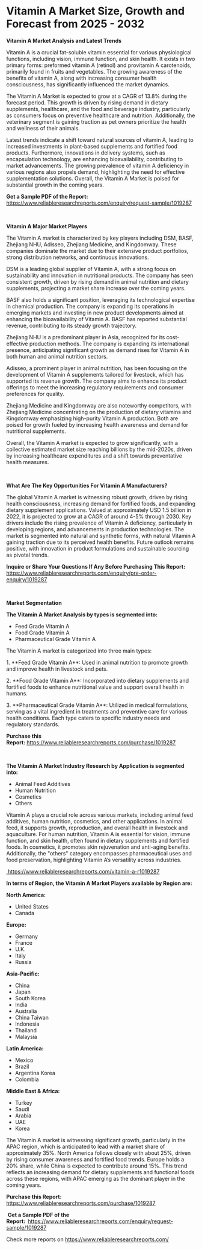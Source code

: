 <p><h1>Vitamin A Market Size, Growth and Forecast from 2025 - 2032</h1></p><p><strong>Vitamin A Market Analysis and Latest Trends</strong></p>
<p><p>Vitamin A is a crucial fat-soluble vitamin essential for various physiological functions, including vision, immune function, and skin health. It exists in two primary forms: preformed vitamin A (retinol) and provitamin A carotenoids, primarily found in fruits and vegetables. The growing awareness of the benefits of vitamin A, along with increasing consumer health consciousness, has significantly influenced the market dynamics.</p><p>The Vitamin A Market is expected to grow at a CAGR of 13.8% during the forecast period. This growth is driven by rising demand in dietary supplements, healthcare, and the food and beverage industry, particularly as consumers focus on preventive healthcare and nutrition. Additionally, the veterinary segment is gaining traction as pet owners prioritize the health and wellness of their animals.</p><p>Latest trends indicate a shift toward natural sources of vitamin A, leading to increased investments in plant-based supplements and fortified food products. Furthermore, innovations in delivery systems, such as encapsulation technology, are enhancing bioavailability, contributing to market advancements. The growing prevalence of vitamin A deficiency in various regions also propels demand, highlighting the need for effective supplementation solutions. Overall, the Vitamin A Market is poised for substantial growth in the coming years.</p></p>
<p><strong>Get a Sample PDF of the Report:&nbsp;</strong> <a href="https://www.reliableresearchreports.com/enquiry/request-sample/1019287?utm_campaign=2219&utm_medium=2&utm_source=Github&utm_content=ia&utm_term=02042025&utm_id=vitamin-a">https://www.reliableresearchreports.com/enquiry/request-sample/1019287</a></p>
<p>&nbsp;</p>
<p><strong>Vitamin A Major Market Players</strong></p>
<p><p>The Vitamin A market is characterized by key players including DSM, BASF, Zhejiang NHU, Adisseo, Zhejiang Medicine, and Kingdomway. These companies dominate the market due to their extensive product portfolios, strong distribution networks, and continuous innovations.</p><p>DSM is a leading global supplier of Vitamin A, with a strong focus on sustainability and innovation in nutritional products. The company has seen consistent growth, driven by rising demand in animal nutrition and dietary supplements, projecting a market share increase over the coming years.</p><p>BASF also holds a significant position, leveraging its technological expertise in chemical production. The company is expanding its operations in emerging markets and investing in new product developments aimed at enhancing the bioavailability of Vitamin A. BASF has reported substantial revenue, contributing to its steady growth trajectory.</p><p>Zhejiang NHU is a predominant player in Asia, recognized for its cost-effective production methods. The company is expanding its international presence, anticipating significant growth as demand rises for Vitamin A in both human and animal nutrition sectors.</p><p>Adisseo, a prominent player in animal nutrition, has been focusing on the development of Vitamin A supplements tailored for livestock, which has supported its revenue growth. The company aims to enhance its product offerings to meet the increasing regulatory requirements and consumer preferences for quality.</p><p>Zhejiang Medicine and Kingdomway are also noteworthy competitors, with Zhejiang Medicine concentrating on the production of dietary vitamins and Kingdomway emphasizing high-purity Vitamin A production. Both are poised for growth fueled by increasing health awareness and demand for nutritional supplements.</p><p>Overall, the Vitamin A market is expected to grow significantly, with a collective estimated market size reaching billions by the mid-2020s, driven by increasing healthcare expenditures and a shift towards preventative health measures.</p></p>
<p>&nbsp;</p>
<p><strong>What Are The Key Opportunities For Vitamin A Manufacturers?</strong></p>
<p><p>The global Vitamin A market is witnessing robust growth, driven by rising health consciousness, increasing demand for fortified foods, and expanding dietary supplement applications. Valued at approximately USD 1.5 billion in 2022, it is projected to grow at a CAGR of around 4-5% through 2030. Key drivers include the rising prevalence of Vitamin A deficiency, particularly in developing regions, and advancements in production technologies. The market is segmented into natural and synthetic forms, with natural Vitamin A gaining traction due to its perceived health benefits. Future outlook remains positive, with innovation in product formulations and sustainable sourcing as pivotal trends.</p></p>
<p><strong>Inquire or Share Your Questions If Any Before Purchasing This Report:</strong> <a href="https://www.reliableresearchreports.com/enquiry/pre-order-enquiry/1019287?utm_campaign=2219&utm_medium=2&utm_source=Github&utm_content=ia&utm_term=02042025&utm_id=vitamin-a">https://www.reliableresearchreports.com/enquiry/pre-order-enquiry/1019287</a></p>
<p>&nbsp;</p>
<p><strong>Market Segmentation</strong></p>
<p><strong>The Vitamin A Market Analysis by types is segmented into:</strong></p>
<p><ul><li>Feed Grade Vitamin A</li><li>Food Grade Vitamin A</li><li>Pharmaceutical Grade Vitamin A</li></ul></p>
<p><p>The Vitamin A market is categorized into three main types: </p><p>1. **Feed Grade Vitamin A**: Used in animal nutrition to promote growth and improve health in livestock and pets.</p><p>2. **Food Grade Vitamin A**: Incorporated into dietary supplements and fortified foods to enhance nutritional value and support overall health in humans.</p><p>3. **Pharmaceutical Grade Vitamin A**: Utilized in medical formulations, serving as a vital ingredient in treatments and preventive care for various health conditions. Each type caters to specific industry needs and regulatory standards.</p></p>
<p><strong>Purchase this Report:&nbsp;</strong><a href="https://www.reliableresearchreports.com/purchase/1019287?utm_campaign=2219&utm_medium=2&utm_source=Github&utm_content=ia&utm_term=02042025&utm_id=vitamin-a">https://www.reliableresearchreports.com/purchase/1019287</a></p>
<p>&nbsp;</p>
<p><strong>The Vitamin A Market Industry Research by Application is segmented into:</strong></p>
<p><ul><li>Animal Feed Additives</li><li>Human Nutrition</li><li>Cosmetics</li><li>Others</li></ul></p>
<p><p>Vitamin A plays a crucial role across various markets, including animal feed additives, human nutrition, cosmetics, and other applications. In animal feed, it supports growth, reproduction, and overall health in livestock and aquaculture. For human nutrition, Vitamin A is essential for vision, immune function, and skin health, often found in dietary supplements and fortified foods. In cosmetics, it promotes skin rejuvenation and anti-aging benefits. Additionally, the "others" category encompasses pharmaceutical uses and food preservation, highlighting Vitamin A’s versatility across industries.</p></p>
<p><a href="https://www.reliableresearchreports.com/vitamin-a-r1019287?utm_campaign=2219&utm_medium=2&utm_source=Github&utm_content=ia&utm_term=02042025&utm_id=vitamin-a">&nbsp;https://www.reliableresearchreports.com/vitamin-a-r1019287</a></p>
<p><strong>In terms of Region, the Vitamin A Market Players available by Region are:</strong></p>
<p>
    <p> <strong> North America: </strong>
        <ul>
            <li>United States</li>
            <li>Canada</li>
        </ul>
        </p> 
    <p> <strong> Europe: </strong>
        <ul>
            <li>Germany</li>
            <li>France</li>
            <li>U.K.</li>
            <li>Italy</li>
            <li>Russia</li>
        </ul>
        </p> 
    <p> <strong> Asia-Pacific: </strong>
        <ul>
            <li>China</li>
            <li>Japan</li>
            <li>South Korea</li>
            <li>India</li>
            <li>Australia</li>
            <li>China Taiwan</li>
            <li>Indonesia</li>
            <li>Thailand</li>
            <li>Malaysia</li>
        </ul>
        </p> 
    <p> <strong> Latin America: </strong>
        <ul>
            <li>Mexico</li>
            <li>Brazil</li>
            <li>Argentina Korea</li>
            <li>Colombia</li>
        </ul>
        </p> 
    <p> <strong> Middle East & Africa: </strong>
        <ul>
            <li>Turkey</li>
            <li>Saudi</li>
            <li>Arabia</li>
            <li>UAE</li>
            <li>Korea</li>
        </ul>
    </p>
    </p>
<p><p>The Vitamin A market is witnessing significant growth, particularly in the APAC region, which is anticipated to lead with a market share of approximately 35%. North America follows closely with about 25%, driven by rising consumer awareness and fortified food trends. Europe holds a 20% share, while China is expected to contribute around 15%. This trend reflects an increasing demand for dietary supplements and functional foods across these regions, with APAC emerging as the dominant player in the coming years.</p></p>
<p><strong>Purchase this Report: </strong><a href="https://www.reliableresearchreports.com/purchase/1019287?utm_campaign=2219&utm_medium=2&utm_source=Github&utm_content=ia&utm_term=02042025&utm_id=vitamin-a">https://www.reliableresearchreports.com/purchase/1019287</a></p>
<p>&nbsp;<strong>Get a Sample PDF of the Report:&nbsp;&nbsp;</strong><a href="https://www.reliableresearchreports.com/enquiry/request-sample/1019287?utm_campaign=2219&utm_medium=2&utm_source=Github&utm_content=ia&utm_term=02042025&utm_id=vitamin-a">https://www.reliableresearchreports.com/enquiry/request-sample/1019287</a></p>
<p><strong></strong></p>
<p>Check more reports on <a href="https://www.reliableresearchreports.com/?utm_campaign=2219&utm_medium=2&utm_source=Github&utm_content=ia&utm_term=02042025&utm_id=vitamin-a">https://www.reliableresearchreports.com/</a></p>